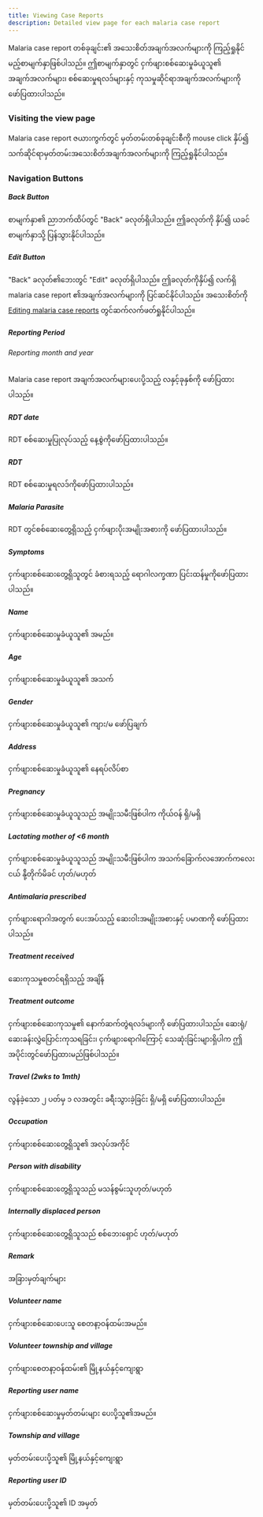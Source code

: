 ```yaml
---
title: Viewing Case Reports
description: Detailed view page for each malaria case report
---
```


Malaria case report တစ်ခုချင်း၏ အသေးစိတ်အချက်အလက်များကို ကြည့်ရှုနိုင်မည့်စာမျက်နှာဖြစ်ပါသည်။ ဤစာမျက်နှာတွင် ငှက်ဖျားစစ်ဆေးမှုခံယူသူ၏ အချက်အလက်များ၊ စစ်ဆေးမှုရလဒ်များနှင့် ကုသမှုဆိုင်ရာအချက်အလက်များကို ဖော်ပြထားပါသည်။

### Visiting the view page
Malaria case report ဇယားကွက်တွင် မှတ်တမ်းတစ်ခုချင်းစီကို mouse click နှိပ်၍ သက်ဆိုင်ရာမှတ်တမ်းအသေးစိတ်အချက်အလက်များကို ကြည့်ရှုနိုင်ပါသည်။

### Navigation Buttons

##### Back Button
စာမျက်နှာ၏ ညာဘက်ထိပ်တွင် "Back" ခလုတ်ရှိပါသည်။ ဤခလုတ်ကို နှိပ်၍ ယခင်စာမျက်နှာသို့ ပြန်သွားနိုင်ပါသည်။

##### Edit Button
"Back" ခလုတ်၏ဘေးတွင် "Edit" ခလုတ်ရှိပါသည်။ ဤခလုတ်ကိုနှိပ်၍ လက်ရှိ malaria case report ၏အချက်အလက်များကို ပြင်ဆင်နိုင်ပါသည်။ အသေးစိတ်ကို [Editing malaria case reports](editing-case-reports) တွင်ဆက်လက်ဖတ်ရှုနိုင်ပါသည်။

##### Reporting Period
###### Reporting month and year
Malaria case report အချက်အလက်များပေးပို့သည့် လနှင့်ခုနှစ်ကို ဖော်ပြထားပါသည်။

##### RDT date
RDT စစ်ဆေးမှုပြုလုပ်သည့် နေ့စွဲကိုဖော်ပြထားပါသည်။

##### RDT
RDT စစ်ဆေးမှုရလဒ်ကိုဖော်ပြထားပါသည်။

##### Malaria Parasite
RDT တွင်စစ်ဆေးတွေ့ရှိသည့် ငှက်ဖျားပိုးအမျိုးအစားကို ဖော်ပြထားပါသည်။

##### Symptoms
ငှက်ဖျားစစ်ဆေးတွေ့ရှိသူတွင် ခံစားရသည့် ရောဂါလက္ခဏာ ပြင်းထန်မှုကိုဖော်ပြထားပါသည်။

##### Name
ငှက်ဖျားစစ်ဆေးမှုခံယူသူ၏ အမည်။

##### Age
ငှက်ဖျားစစ်ဆေးမှုခံယူသူ၏ အသက်

##### Gender
ငှက်ဖျားစစ်ဆေးမှုခံယူသူ၏ ကျား/မ ဖော်ပြချက်

##### Address
ငှက်ဖျားစစ်ဆေးမှုခံယူသူ၏ နေရပ်လိပ်စာ

##### Pregnancy
ငှက်ဖျားစစ်ဆေးမှုခံယူသူသည် အမျိုးသမီးဖြစ်ပါက ကိုယ်ဝန် ရှိ/မရှိ

##### Lactating mother of <6 month
ငှက်ဖျားစစ်ဆေးမှုခံယူသူသည် အမျိုးသမီးဖြစ်ပါက အသက်ခြောက်လအောက်ကလေးငယ် နို့်တိုက်မိခင် ဟုတ်/မဟုတ်

##### Antimalaria prescribed
ငှက်ဖျားရောဂါအတွက် ပေးအပ်သည့် ဆေးဝါးအမျိုးအစားနှင့် ပမာဏကို ဖော်ပြထားပါသည်။

##### Treatment received
ဆေးကုသမှုစတင်ရရှိသည့် အချိန်

##### Treatment outcome
ငှက်ဖျားစစ်ဆေးကုသမှု၏ နောက်ဆက်တွဲရလဒ်များကို ဖော်ပြထားပါသည်။ ဆေးရုံ/ဆေးခန်းလွှဲပြောင်းကုသရခြင်း၊ ငှက်ဖျားရောဂါကြောင့် သေဆုံးခြင်းများရှိပါက ဤအပိုင်းတွင်ဖော်ပြထားမည်ဖြစ်ပါသည်။

##### Travel (2wks to 1mth)
လွန်ခဲ့သော ၂ ပတ်မှ ၁ လအတွင်း ခရီးသွားခဲ့ခြင်း ရှိ/မရှိ ဖော်ပြထားပါသည်။

##### Occupation
ငှက်ဖျားစစ်ဆေးတွေ့ရှိသူ၏ အလုပ်အကိုင်

##### Person with disability
ငှက်ဖျားစစ်ဆေးတွေ့ရှိသူသည် မသန်စွမ်းသူဟုတ်/မဟုတ်

##### Internally displaced person
ငှက်ဖျားစစ်ဆေးတွေ့ရှိသူသည် စစ်ဘေးရှောင် ဟုတ်/မဟုတ်

##### Remark
အခြားမှတ်ချက်များ

##### Volunteer name
ငှက်ဖျားစစ်ဆေးပေးသူ စေတနာ့ဝန်ထမ်းအမည်။

##### Volunteer township and village
ငှက်ဖျားစေတနာ့ဝန်ထမ်း၏ မြို့နယ်နှင့်ကျေးရွာ

##### Reporting user name
ငှက်ဖျားစစ်ဆေးမှုမှတ်တမ်းများ ပေးပို့သူ၏အမည်။

##### Township and village
မှတ်တမ်းပေးပို့သူ၏ မြို့နယ်နှင့်ကျေးရွာ

##### Reporting user ID
မှတ်တမ်းပေးပို့သူ၏ ID အမှတ်
